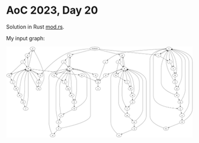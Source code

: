 # AoC 2023, Day 20

Solution in Rust [mod.rs](mod.rs).

My input graph:

![input graph](./modules.png)